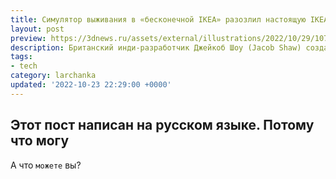 ```yaml
---
title: Симулятор выживания в «бесконечной IKEA» разозлил настоящую IKEA, которая угрожает судом
layout: post
preview: https://3dnews.ru/assets/external/illustrations/2022/10/29/1076554/00.jpg
description: Британский инди-разработчик Джейкоб Шоу (Jacob Shaw) создаёт симулятор выживания в «бесконечном мебельном магазине» The 
tags:
- tech
category: larchanka
updated: '2022-10-23 22:29:00 +0000'
---
```


## Этот пост написан на русском языке. Потому что могу

А что `можете` вы?
